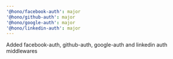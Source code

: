 ```yaml
---
'@hono/facebook-auth': major
'@hono/github-auth': major
'@hono/google-auth': major
'@hono/linkedin-auth': major
---
```


Added facebook-auth, github-auth, google-auth and linkedin auth middlewares
